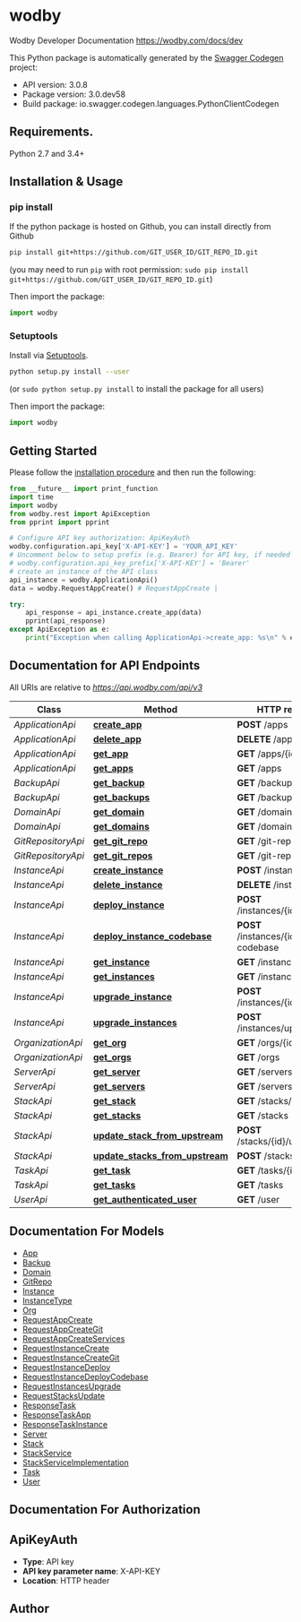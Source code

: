 # wodby
Wodby Developer Documentation https://wodby.com/docs/dev

This Python package is automatically generated by the [Swagger Codegen](https://github.com/swagger-api/swagger-codegen) project:

- API version: 3.0.8
- Package version: 3.0.dev58
- Build package: io.swagger.codegen.languages.PythonClientCodegen

## Requirements.

Python 2.7 and 3.4+

## Installation & Usage
### pip install

If the python package is hosted on Github, you can install directly from Github

```sh
pip install git+https://github.com/GIT_USER_ID/GIT_REPO_ID.git
```
(you may need to run `pip` with root permission: `sudo pip install git+https://github.com/GIT_USER_ID/GIT_REPO_ID.git`)

Then import the package:
```python
import wodby 
```

### Setuptools

Install via [Setuptools](http://pypi.python.org/pypi/setuptools).

```sh
python setup.py install --user
```
(or `sudo python setup.py install` to install the package for all users)

Then import the package:
```python
import wodby
```

## Getting Started

Please follow the [installation procedure](#installation--usage) and then run the following:

```python
from __future__ import print_function
import time
import wodby
from wodby.rest import ApiException
from pprint import pprint

# Configure API key authorization: ApiKeyAuth
wodby.configuration.api_key['X-API-KEY'] = 'YOUR_API_KEY'
# Uncomment below to setup prefix (e.g. Bearer) for API key, if needed
# wodby.configuration.api_key_prefix['X-API-KEY'] = 'Bearer'
# create an instance of the API class
api_instance = wodby.ApplicationApi()
data = wodby.RequestAppCreate() # RequestAppCreate | 

try:
    api_response = api_instance.create_app(data)
    pprint(api_response)
except ApiException as e:
    print("Exception when calling ApplicationApi->create_app: %s\n" % e)

```

## Documentation for API Endpoints

All URIs are relative to *https://api.wodby.com/api/v3*

Class | Method | HTTP request | Description
------------ | ------------- | ------------- | -------------
*ApplicationApi* | [**create_app**](docs/ApplicationApi.md#create_app) | **POST** /apps | 
*ApplicationApi* | [**delete_app**](docs/ApplicationApi.md#delete_app) | **DELETE** /apps/{id} | 
*ApplicationApi* | [**get_app**](docs/ApplicationApi.md#get_app) | **GET** /apps/{id} | 
*ApplicationApi* | [**get_apps**](docs/ApplicationApi.md#get_apps) | **GET** /apps | 
*BackupApi* | [**get_backup**](docs/BackupApi.md#get_backup) | **GET** /backups/{id} | 
*BackupApi* | [**get_backups**](docs/BackupApi.md#get_backups) | **GET** /backups | 
*DomainApi* | [**get_domain**](docs/DomainApi.md#get_domain) | **GET** /domains/{id} | 
*DomainApi* | [**get_domains**](docs/DomainApi.md#get_domains) | **GET** /domains | 
*GitRepositoryApi* | [**get_git_repo**](docs/GitRepositoryApi.md#get_git_repo) | **GET** /git-repo/{id} | 
*GitRepositoryApi* | [**get_git_repos**](docs/GitRepositoryApi.md#get_git_repos) | **GET** /git-repo | 
*InstanceApi* | [**create_instance**](docs/InstanceApi.md#create_instance) | **POST** /instances | 
*InstanceApi* | [**delete_instance**](docs/InstanceApi.md#delete_instance) | **DELETE** /instances/{id} | 
*InstanceApi* | [**deploy_instance**](docs/InstanceApi.md#deploy_instance) | **POST** /instances/{id}/deploy | 
*InstanceApi* | [**deploy_instance_codebase**](docs/InstanceApi.md#deploy_instance_codebase) | **POST** /instances/{id}/deploy-codebase | 
*InstanceApi* | [**get_instance**](docs/InstanceApi.md#get_instance) | **GET** /instances/{id} | 
*InstanceApi* | [**get_instances**](docs/InstanceApi.md#get_instances) | **GET** /instances | 
*InstanceApi* | [**upgrade_instance**](docs/InstanceApi.md#upgrade_instance) | **POST** /instances/{id}/upgrade | 
*InstanceApi* | [**upgrade_instances**](docs/InstanceApi.md#upgrade_instances) | **POST** /instances/upgrade | 
*OrganizationApi* | [**get_org**](docs/OrganizationApi.md#get_org) | **GET** /orgs/{id} | 
*OrganizationApi* | [**get_orgs**](docs/OrganizationApi.md#get_orgs) | **GET** /orgs | 
*ServerApi* | [**get_server**](docs/ServerApi.md#get_server) | **GET** /servers/{id} | 
*ServerApi* | [**get_servers**](docs/ServerApi.md#get_servers) | **GET** /servers | 
*StackApi* | [**get_stack**](docs/StackApi.md#get_stack) | **GET** /stacks/{id} | 
*StackApi* | [**get_stacks**](docs/StackApi.md#get_stacks) | **GET** /stacks | 
*StackApi* | [**update_stack_from_upstream**](docs/StackApi.md#update_stack_from_upstream) | **POST** /stacks/{id}/update | 
*StackApi* | [**update_stacks_from_upstream**](docs/StackApi.md#update_stacks_from_upstream) | **POST** /stacks/update | 
*TaskApi* | [**get_task**](docs/TaskApi.md#get_task) | **GET** /tasks/{id} | 
*TaskApi* | [**get_tasks**](docs/TaskApi.md#get_tasks) | **GET** /tasks | 
*UserApi* | [**get_authenticated_user**](docs/UserApi.md#get_authenticated_user) | **GET** /user | 


## Documentation For Models

 - [App](docs/App.md)
 - [Backup](docs/Backup.md)
 - [Domain](docs/Domain.md)
 - [GitRepo](docs/GitRepo.md)
 - [Instance](docs/Instance.md)
 - [InstanceType](docs/InstanceType.md)
 - [Org](docs/Org.md)
 - [RequestAppCreate](docs/RequestAppCreate.md)
 - [RequestAppCreateGit](docs/RequestAppCreateGit.md)
 - [RequestAppCreateServices](docs/RequestAppCreateServices.md)
 - [RequestInstanceCreate](docs/RequestInstanceCreate.md)
 - [RequestInstanceCreateGit](docs/RequestInstanceCreateGit.md)
 - [RequestInstanceDeploy](docs/RequestInstanceDeploy.md)
 - [RequestInstanceDeployCodebase](docs/RequestInstanceDeployCodebase.md)
 - [RequestInstancesUpgrade](docs/RequestInstancesUpgrade.md)
 - [RequestStacksUpdate](docs/RequestStacksUpdate.md)
 - [ResponseTask](docs/ResponseTask.md)
 - [ResponseTaskApp](docs/ResponseTaskApp.md)
 - [ResponseTaskInstance](docs/ResponseTaskInstance.md)
 - [Server](docs/Server.md)
 - [Stack](docs/Stack.md)
 - [StackService](docs/StackService.md)
 - [StackServiceImplementation](docs/StackServiceImplementation.md)
 - [Task](docs/Task.md)
 - [User](docs/User.md)


## Documentation For Authorization


## ApiKeyAuth

- **Type**: API key
- **API key parameter name**: X-API-KEY
- **Location**: HTTP header


## Author



